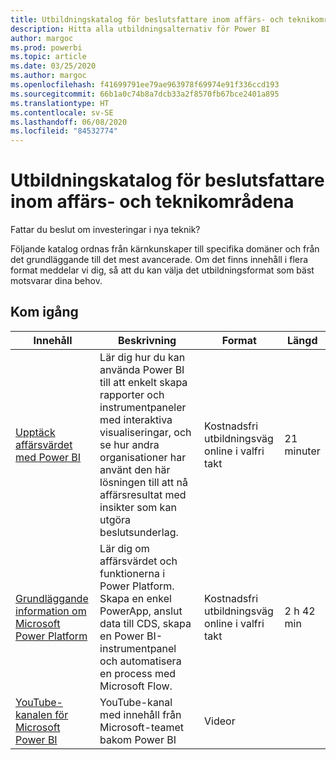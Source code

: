 ```yaml
---
title: Utbildningskatalog för beslutsfattare inom affärs- och teknikområdena
description: Hitta alla utbildningsalternativ för Power BI
author: margoc
ms.prod: powerbi
ms.topic: article
ms.date: 03/25/2020
ms.author: margoc
ms.openlocfilehash: f41699791ee79ae963978f69974e91f336ccd193
ms.sourcegitcommit: 66b1a0c74b8a7dcb33a2f8570fb67bce2401a895
ms.translationtype: HT
ms.contentlocale: sv-SE
ms.lasthandoff: 06/08/2020
ms.locfileid: "84532774"
---
```

# <a name="business-and-technical-decision-makers-learning-catalog"></a>Utbildningskatalog för beslutsfattare inom affärs- och teknikområdena

Fattar du beslut om investeringar i nya teknik? 

Följande katalog ordnas från kärnkunskaper till specifika domäner och från det grundläggande till det mest avancerade. Om det finns innehåll i flera format meddelar vi dig, så att du kan välja det utbildningsformat som bäst motsvarar dina behov. 

## <a name="get-started"></a>Kom igång<a name="get-started"></a>
| Innehåll  | Beskrivning  | Format  | Längd     |
|---------------------------------------------------------------------------------------------------------------|------------------------------------------------------------------------------------------------------------------------------------------------------------------------------------------------------------------------|---------------------------------------|------------|
| [Upptäck affärsvärdet med Power BI](https://docs.microsoft.com/learn/modules/introduction-power-bi/) | Lär dig hur du kan använda Power BI till att enkelt skapa rapporter och instrumentpaneler med interaktiva visualiseringar, och se hur andra organisationer har använt den här lösningen till att nå affärsresultat med insikter som kan utgöra beslutsunderlag. | Kostnadsfri utbildningsväg online i valfri takt | 21 minuter |
| [Grundläggande information om Microsoft Power Platform](https://docs.microsoft.com/learn/paths/power-plat-fundamentals/)      | Lär dig om affärsvärdet och funktionerna i Power Platform. Skapa en enkel PowerApp, anslut data till CDS, skapa en Power BI-instrumentpanel och automatisera en process med Microsoft Flow.                          | Kostnadsfri utbildningsväg online i valfri takt | 2 h 42 min  |
| [YouTube-kanalen för Microsoft Power BI](https://www.youtube.com/user/mspowerbi/videos)  | YouTube-kanal med innehåll från Microsoft-teamet bakom Power BI  | Videor   |            |
